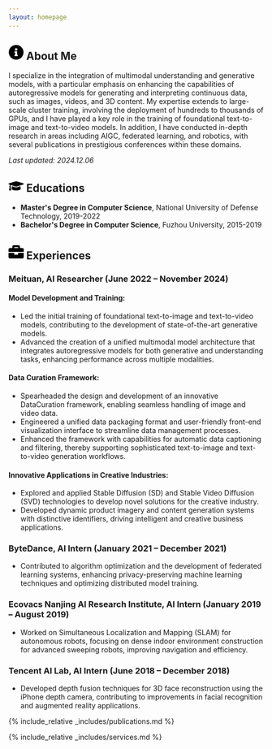 ```yaml
---
layout: homepage
---
```


<div id="about-me">
  <h2><img src="assets/info-circle-solid.svg" width="30px"> About Me</h2>
  <p>
    I specialize in the integration of multimodal understanding and generative models, with a particular emphasis on enhancing the capabilities of autoregressive models for generating and interpreting continuous data, such as images, videos, and 3D content. My expertise extends to large-scale cluster training, involving the deployment of hundreds to thousands of GPUs, and I have played a key role in the training of foundational text-to-image and text-to-video models. In addition, I have conducted in-depth research in areas including AIGC, federated learning, and robotics, with several publications in prestigious conferences within these domains.
  </p>
  <p><em>Last updated: 2024.12.06</em></p>
</div>

<div id="educations">
  <h2><img src="assets/graduation-cap-solid.svg" width="30px"> Educations</h2>
  <ul>
    <li><strong>Master's Degree in Computer Science</strong>, National University of Defense Technology, 2019-2022</li>
    <li><strong>Bachelor's Degree in Computer Science</strong>, Fuzhou University, 2015-2019</li>
  </ul>
</div>

<div id="experiences">
  <h2><img src="assets/briefcase-solid.svg" width="30px"> Experiences</h2>

  <!-- Meituan -->
  <div class="experience">
    <h3><strong>Meituan, AI Researcher</strong> (June 2022 – November 2024)</h3>
    <div class="experience-details">
      <h4>Model Development and Training:</h4>
      <ul>
        <li>Led the initial training of foundational text-to-image and text-to-video models, contributing to the development of state-of-the-art generative models.</li>
        <li>Advanced the creation of a unified multimodal model architecture that integrates autoregressive models for both generative and understanding tasks, enhancing performance across multiple modalities.</li>
      </ul>
      <h4>Data Curation Framework:</h4>
      <ul>
        <li>Spearheaded the design and development of an innovative DataCuration framework, enabling seamless handling of image and video data.</li>
        <li>Engineered a unified data packaging format and user-friendly front-end visualization interface to streamline data management processes.</li>
        <li>Enhanced the framework with capabilities for automatic data captioning and filtering, thereby supporting sophisticated text-to-image and text-to-video generation workflows.</li>
      </ul>
      <h4>Innovative Applications in Creative Industries:</h4>
      <ul>
        <li>Explored and applied Stable Diffusion (SD) and Stable Video Diffusion (SVD) technologies to develop novel solutions for the creative industry.</li>
        <li>Developed dynamic product imagery and content generation systems with distinctive identifiers, driving intelligent and creative business applications.</li>
      </ul>
    </div>
  </div>

  <!-- ByteDance -->
  <div class="experience">
    <h3><strong>ByteDance, AI Intern</strong> (January 2021 – December 2021)</h3>
    <div class="experience-details">
      <ul>
        <li>Contributed to algorithm optimization and the development of federated learning systems, enhancing privacy-preserving machine learning techniques and optimizing distributed model training.</li>
      </ul>
    </div>
  </div>

  <!-- Ecovacs Nanjing AI Research Institute -->
  <div class="experience">
    <h3><strong>Ecovacs Nanjing AI Research Institute, AI Intern</strong> (January 2019 – August 2019)</h3>
    <div class="experience-details">
      <ul>
        <li>Worked on Simultaneous Localization and Mapping (SLAM) for autonomous robots, focusing on dense indoor environment construction for advanced sweeping robots, improving navigation and efficiency.</li>
      </ul>
    </div>
  </div>

  <!-- Tencent AI Lab -->
  <div class="experience">
    <h3><strong>Tencent AI Lab, AI Intern</strong> (June 2018 – December 2018)</h3>
    <div class="experience-details">
      <ul>
        <li>Developed depth fusion techniques for 3D face reconstruction using the iPhone depth camera, contributing to improvements in facial recognition and augmented reality applications.</li>
      </ul>
    </div>
  </div>
</div>


{% include_relative _includes/publications.md %}

{% include_relative _includes/services.md %}

